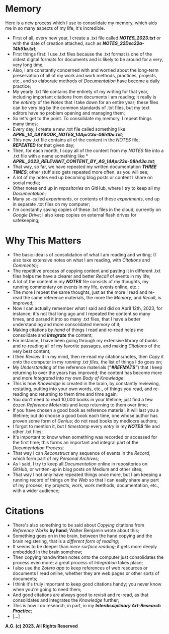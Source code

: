 # Memory

Here is a new process which I use to consolidate my memory, which aids me in so many aspects of my life, it's incredible.

* First of all, every new year, I create a .txt file called __*NOTES_2023.txt*__ or with the date of creation attached, such as __*NOTES_22Dec22a-14h51a.txt*__;
* First things first: I use .txt files because the .txt format is one of the oldest digital formats for documents and is likely to be around for a very, very long time;
* Also, I am constantly concerned with and worried about the long-term preservation of all of my work and work methods, practices, projects, etc., and so elaborate methods of *Documentation* have become a daily practice;
* My yearly .txt file contains the entirety of my writing for that year, including important citations from documents I am reading; it really is the *entirety* of the *Notes* that I take down for an entire year; these files can be very big by the common standards of .txt files, but my text editors have no problem opening and managing them;
* So let's get to the point. To consolidate my memory, I repeat things many times;
* Every day, I create a new .txt file called something like __*APRIL_14_DAYBOOK_NOTES_14Apr23a-06h10a.txt*__;
* This new .txt file contains all of the content in the *NOTES* file, __*REPEATED*__ for that given day;
* Then, for each month, I copy all of the content from my *NOTES* file into a .txt file with a name something like * __*APRIL_2023_RELEVANT_CONTENT_BY_AG_14Apr23a-08h43a.txt*__;
* That way, so far, we have repeated my written documentation __*THREE TIMES*__; other stuff also gets repeated more often, as you will see;
* A lot of my notes end up becoming blog posts or content I share on social media;
* Other notes end up in *repositories* on GitHub, where I try to keep all my *Documentation*;
* Many so-called *experiments*, or contents of these *experiments*, end up in separate .txt files on my computer;
* I'm constantly saving copies of these .txt files in the cloud, currently on *Google Drive*; I also keep copies on external flash drives for safekeeping;

# Why This Matters
* The basic idea is of consolidation of what I am reading and writing; (I also take extensive notes on what I am reading, with *Citations* and *Comments*);
* The repetitive process of copying content and pasting it in different .txt files helps me have a clearer and better *Recall* of events in my life;
* A lot of the content in my __*NOTES*__ file consists of my thoughts, my running commentary on events in my life, events online, etc.;
* The more I repeat the same thoughts, just as the more I read and re-read the same reference materials, the more the *Memory*, and *Recall*, is improved;
* Now I can actually remember what I said and did on April 12th, 2023, for instance; it's not that long ago and I repeated the content so many times, and parsed it into so many .txt files, that I have a better understanding and more consolidated memory of it;
* Making citations *by hand* of things I read and re-read helps me consolidate and __*integrate*__ the content;
* For instance, I have been going through my extensive library of books and re-reading all of my favorite passages, and making *Citations* of the very best content;
* I then *Review* it in my mind, then re-read my citations/notes, then *Copy* it onto the computer in my *running .txt files*, the list of things I do goes on;
* My *Understanding* of the reference materials (__*"#REFMATS"*__) that I keep returning to over the years has improved; the content has become more and more *Integrated* into my own *Body of Knowledge*;
* This is how *Knowledge* is created in the brain, by constantly reviewing, restating, putting into your own words, etc., of things you read, and re-reading and returning to them time and time again;
* You don't need to read 10,000 books in your lifetime; just find a few dozen *Reference Materials* and keep returning to them over time;
* If you have chosen a good book as reference material, it will last you a lifetime; but do choose a good book each time, one whose author has proven some form of *Genius*; do not read books by mediocre authors;
* I forgot to mention it, but I *timestamp* every *entry* in my __*NOTES*__ file and other .txt files;
* It's important to know when something was recorded or accessed for the first time; this forms an important and integral part of the *Documentation Process*;
* That way I can *Reconstruct* any sequence of events in the *Record*, which form part of my *Personal Archives*;
* As I said, I try to keep all *Documentation* online in repositories on GitHub, or written-up in blog posts on Medium and other sites;
* That way I not only have repeated things once more, but I am keeping a running record of things *on the Web* so that I can easily share any part of my process, my projects, work, work methods, documentation, etc., with a wider audience;

# Citations

* There's also something to be said about *Copying* citations from *Reference Works* __by hand__; Walter Benjamin wrote about this;
* Something goes on in the brain, between the hand copying and the brain registering, that is a *different form of reading*;
* It seems to be deeper than *mere surface reading*; it gets more deeply embedded in the brain somehow;
* Then copying handwritten notes onto the computer just consolidates the process even more; a great process of *Integration* takes place;
* I also use the *Zotero app* to keep references of web resources or documents I read online, whether they are web pages or other sorts of documents;
* I think it's truly important to keep good citations handy; you never know when you're going to need them;
* And good citations are always good to revisit and re-read, as that consolidates and integrates the *Knowledge* further;
* This is how I do research, in part, in my __*Interdisciplinary Art-Research Practice*__;
* [...]

__A.G. (c) 2023. All Rights Reserved__
